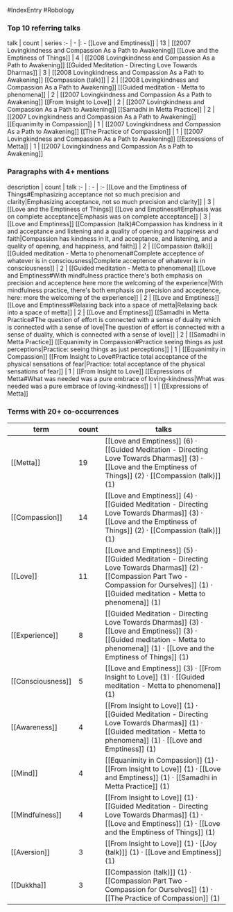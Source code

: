 #IndexEntry #Robology

### Top 10 referring talks
talk | count | series
:- | - |: -
[[Love and Emptiness]] | 13 | [[2007 Lovingkindness and Compassion As a Path to Awakening]]
[[Love and the Emptiness of Things]] | 4 | [[2008 Lovingkindness and Compassion As a Path to Awakening]]
[[Guided Meditation - Directing Love Towards Dharmas]] | 3 | [[2008 Lovingkindness and Compassion As a Path to Awakening]]
[[Compassion (talk)]] | 2 | [[2008 Lovingkindness and Compassion As a Path to Awakening]]
[[Guided meditation - Metta to phenomena]] | 2 | [[2007 Lovingkindness and Compassion As a Path to Awakening]]
[[From Insight to Love]] | 2 | [[2007 Lovingkindness and Compassion As a Path to Awakening]]
[[Samadhi in Metta Practice]] | 2 | [[2007 Lovingkindness and Compassion As a Path to Awakening]]
[[Equanimity in Compassion]] | 1 | [[2007 Lovingkindness and Compassion As a Path to Awakening]]
[[The Practice of Compassion]] | 1 | [[2007 Lovingkindness and Compassion As a Path to Awakening]]
[[Expressions of Metta]] | 1 | [[2007 Lovingkindness and Compassion As a Path to Awakening]]

### Paragraphs with 4+ mentions
description | count | talk
:- | : - | :-
[[Love and the Emptiness of Things#Emphasizing acceptance not so much precision and clarity\|Emphasizing acceptance, not so much precision and clarity]] | 3 | [[Love and the Emptiness of Things]]
[[Love and Emptiness#Emphasis was on complete acceptance\|Emphasis was on complete acceptance]] | 3 | [[Love and Emptiness]]
[[Compassion (talk)#Compassion has kindness in it and acceptance and listening and a quality of opening and happiness and faith\|Compassion has kindness in it, and acceptance, and listening, and a quality of opening, and happiness, and faith]] | 2 | [[Compassion (talk)]]
[[Guided meditation - Metta to phenomena#Complete acceptence of whatever is in consciousness\|Complete acceptence of whatever is in consciousness]] | 2 | [[Guided meditation - Metta to phenomena]]
[[Love and Emptiness#With mindfulness practice there's both emphasis on precision and acceptence here more the welcoming of the experience\|With mindfulness practice, there's both emphasis on precision and acceptence, here: more the welcoming of the experience]] | 2 | [[Love and Emptiness]]
[[Love and Emptiness#Relaxing back into a space of metta\|Relaxing back into a space of metta]] | 2 | [[Love and Emptiness]]
[[Samadhi in Metta Practice#The question of effort is connected with a sense of duality which is connected with a sense of love\|The question of effort is connected with a sense of duality, which is connected with a sense of love]] | 2 | [[Samadhi in Metta Practice]]
[[Equanimity in Compassion#Practice seeing things as just perceptions\|Practice: seeing things as just perceptions]] | 1 | [[Equanimity in Compassion]]
[[From Insight to Love#Practice total acceptance of the physical sensations of fear\|Practice: total acceptance of the physical sensations of fear]] | 1 | [[From Insight to Love]]
[[Expressions of Metta#What was needed was a pure embrace of loving-kindness\|What was needed was a pure embrace of loving-kindness]] | 1 | [[Expressions of Metta]]

### Terms with 20+ co-occurrences
term | count | talks
-|-|-
[[Metta]] | 19 | <span class="counts">[[Love and Emptiness]] (6) · [[Guided Meditation - Directing Love Towards Dharmas]] (3) · [[Love and the Emptiness of Things]] (2) · [[Compassion (talk)]] (1)</span> 
[[Compassion]] | 14 | <span class="counts">[[Love and Emptiness]] (4) · [[Guided Meditation - Directing Love Towards Dharmas]] (3) · [[Love and the Emptiness of Things]] (2) · [[Compassion (talk)]] (1)</span> 
[[Love]] | 11 | <span class="counts">[[Love and Emptiness]] (5) · [[Guided Meditation - Directing Love Towards Dharmas]] (2) · [[Compassion Part Two - Compassion for Ourselves]] (1) · [[Guided meditation - Metta to phenomena]] (1)</span> 
[[Experience]] | 8 | <span class="counts">[[Guided Meditation - Directing Love Towards Dharmas]] (3) · [[Love and Emptiness]] (3) · [[Guided meditation - Metta to phenomena]] (1) · [[Love and the Emptiness of Things]] (1)</span> 
[[Consciousness]] | 5 | <span class="counts">[[Love and Emptiness]] (3) · [[From Insight to Love]] (1) · [[Guided meditation - Metta to phenomena]] (1)</span> 
[[Awareness]] | 4 | <span class="counts">[[From Insight to Love]] (1) · [[Guided Meditation - Directing Love Towards Dharmas]] (1) · [[Guided meditation - Metta to phenomena]] (1) · [[Love and Emptiness]] (1)</span> 
[[Mind]] | 4 | <span class="counts">[[Equanimity in Compassion]] (1) · [[From Insight to Love]] (1) · [[Love and Emptiness]] (1) · [[Samadhi in Metta Practice]] (1)</span> 
[[Mindfulness]] | 4 | <span class="counts">[[From Insight to Love]] (1) · [[Guided Meditation - Directing Love Towards Dharmas]] (1) · [[Love and Emptiness]] (1) · [[Love and the Emptiness of Things]] (1)</span> 
[[Aversion]] | 3 | <span class="counts">[[From Insight to Love]] (1) · [[Joy (talk)]] (1) · [[Love and Emptiness]] (1)</span> 
[[Dukkha]] | 3 | <span class="counts">[[Compassion (talk)]] (1) · [[Compassion Part Two - Compassion for Ourselves]] (1) · [[The Practice of Compassion]] (1)</span> 

